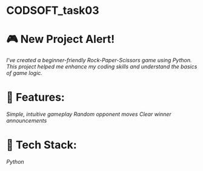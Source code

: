 # CODSOFT_task03

# 🎮 New Project Alert!
*I've created a beginner-friendly Rock-Paper-Scissors game using Python. This project helped me enhance my coding skills and understand the basics of game logic.*

# 🔹 Features:
*Simple, intuitive gameplay*
*Random opponent moves*
*Clear winner announcements*

# 🔹 Tech Stack:
*Python*
